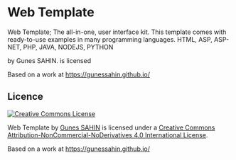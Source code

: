 # Web Template

Web Template; 
The all-in-one, user interface kit.
This template comes with ready-to-use examples in many programming languages.
HTML, ASP, ASP-NET, PHP, JAVA, NODEJS, PYTHON

by Gunes SAHIN. is licensed

Based on a work at https://gunessahin.github.io/

## Licence

<a rel="license" href="http://creativecommons.org/licenses/by-nc-nd/4.0/">
    <img alt="Creative Commons License" style="border-width:0"
        src="https://i.creativecommons.org/l/by-nc-nd/4.0/80x15.png" />
</a>

<span xmlns:dct="https://purl.org/dc/terms/" href="https://purl.org/dc/dcmitype/InteractiveResource" property="dct:title"
    rel="dct:type">Web Template</span> by <a xmlns:cc="https://creativecommons.org/ns#"
    href="https://gunessahin.github.io/" property="cc:attributionName" rel="cc:attributionURL">Gunes SAHIN</a> is licensed under a <a rel="license" href="https://creativecommons.org/licenses/by-nc-nd/4.0/">Creative Commons Attribution-NonCommercial-NoDerivatives 4.0 International License</a>.

Based on a work at <a xmlns:dct="https://purl.org/dc/terms/" href="https://gunessahin.github.io/" rel="dct:source">https://gunessahin.github.io/</a>

